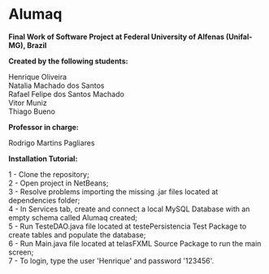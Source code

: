 # Alumaq
<b>Final Work of Software Project at Federal University of Alfenas (Unifal-MG), Brazil</b>

<b>Created by the following students:</b>

Henrique Oliveira<br>
Natalia Machado dos Santos<br>
Rafael Felipe dos Santos Machado<br>
Vitor Muniz<br>
Thiago Bueno<br>

<b>Professor in charge:</b>

Rodrigo Martins Pagliares<br>

<b>Installation Tutorial:</b>

1 - Clone the repository;<br>
2 - Open project in NetBeans;<br>
3 - Resolve problems importing the missing .jar files located at dependencies folder;<br>
4 - In Services tab, create and connect a local MySQL Database with an empty schema called Alumaq created;<br>
5 - Run TesteDAO.java file located at testePersistencia Test Package to create tables and populate the database;<br>
6 - Run Main.java file located at telasFXML Source Package to run the main screen;<br>
7 - To login, type the user 'Henrique' and password '123456'.<br>

